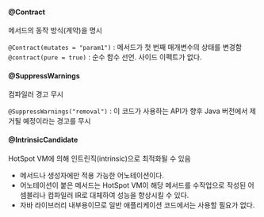 
#### @Contract
메서드의 동작 방식(계약)을 명시

`@Contract(mutates = "param1")` : 메서드가 첫 번째 매개변수의 상태를 변경함
`@contract(pure = true)` : 순수 함수 선언. 사이드 이펙트가 없다.

#### @SuppressWarnings
컴파일러 경고 무시

`@SuppressWarnings("removal")` : 이 코드가 사용하는 API가 향후 Java 버전에서 제거될 예정이라는 경고를 무시

#### @IntrinsicCandidate
HotSpot VM에 의해 인트린직(intrinsic)으로 최적화될 수 있음

- 메서드나 생성자에만 적용 가능한 어노테이션이다.
- 어노테이션이 붙은 메서드는 HotSpot VM이 해당 메서드를 수작업으로 작성된 어셈블리나 컴파일러 IR로 대체하여 성능을 향상시킬 수 있다.
- 자바 라이브러리 내부용이므로 일반 애플리케이션 코드에서는 사용할 필요가 없다.